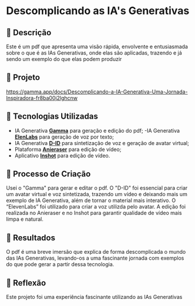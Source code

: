 # Descomplicando as IA's Generativas

## 📒 Descrição
Este é um pdf que apresenta uma visão rápida, envolvente e entusiasmada sobre o que é as IAs Generativas, onde elas são aplicadas, trazendo e já sendo um exemplo do que elas podem produzir

## 🎯 Projeto
https://gamma.app/docs/Descomplicando-a-IA-Generativa-Uma-Jornada-Inspiradora-fr8ba00j2lghcnw 

## 🤖 Tecnologias Utilizadas
- IA Generativa **[Gamma](https://gamma.app)** para geração e edição do pdf;
-IA Generativa **[ElenLabs](https://elevenlabs.io/app)** para geração de voz por texto;
- IA Generativa **[D-ID](https://www.d-id.com)** para sintetização de voz e geração de avatar virtual;
- Plataforma **[Anieraser](https://anieraser.media.io/app/)** para edição de vídeo;
- Aplicativo **[Inshot](https://inshot.com/)** para edição de vídeo.

## 🧐 Processo de Criação
Usei o "Gamma" para gerar e editar o pdf.
O "D-ID" foi essencial para criar um avatar virtual e voz sintetizada, trazendo um vídeo e deixando mais um exemplo de IA Generativa, além de tornar o material mais interativo.
O “ElevenLabs” foi utilizado para criar a voz utilizda pelo avatar.
A edição foi realizada no Anieraser e no Inshot  para garantir qualidade de vídeo mais limpa e natural.

## 🚀 Resultados
O pdf é uma breve imersão que explica de forma descomplicada o mundo das IAs Generativas, levando-os a uma fascinante jornada com exemplos do que pode gerar a partir dessa tecnologia.

## 💭 Reflexão
Este projeto foi uma experiência fascinante utilizando as IAs Generativas
